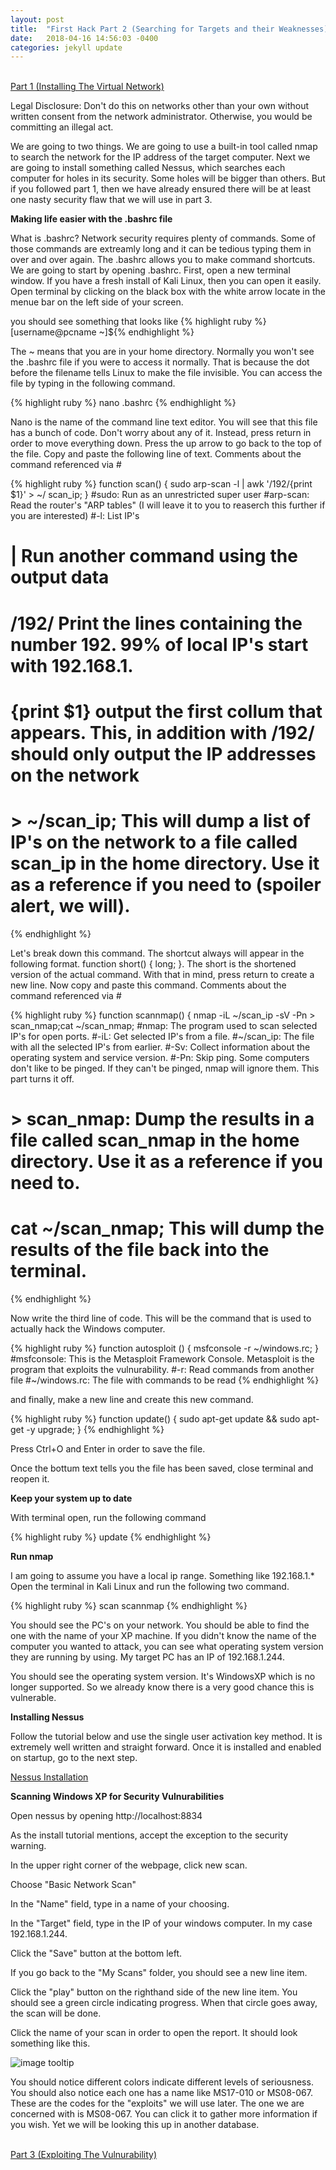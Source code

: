 ```yaml
---
layout: post
title:  "First Hack Part 2 (Searching for Targets and their Weaknesses)"
date:   2018-04-16 14:56:03 -0400
categories: jekyll update
---
```


<br>[Part 1 (Installing The Virtual Network)][part-1]

Legal Disclosure: Don't do this on networks other than your own without written consent from the network administrator. Otherwise, you would be committing an illegal act.

We are going to two things. We are going to use a built-in tool called nmap to search the network for the IP address of the target computer. Next we are going to install something called Nessus, which searches each computer for holes in its security. Some holes will be bigger than others. But if you followed part 1, then we have already ensured there will be at least one nasty security flaw that we will use in part 3.

<b>Making life easier with the .bashrc file</b>

What is .bashrc? Network security requires plenty of commands. Some of those commands are extreamly long and it can be tedious typing them in over and over again. The .bashrc allows you to make command shortcuts. We are going to start by opening .bashrc. First, open a new terminal window. If you have a fresh install of Kali Linux, then you can open it easily. Open terminal by clicking on the black box with the white arrow locate in the menue bar on the left side of your screen.

you should see something that looks like {% highlight ruby %}[username@pcname ~]${% endhighlight %}

The ~ means that you are in your home directory. Normally you won't see the .bashrc file if you were to access it normally. That is because the dot before the filename tells Linux to make the file invisible. You can access the file by typing in the following command.

{% highlight ruby %}
nano .bashrc
{% endhighlight %}

Nano is the name of the command line text editor. You will see that this file has a bunch of code. Don't worry about any of it. Instead, press return in order to move everything down. Press the up arrow to go back to the top of the file. Copy and paste the following line of text. Comments about the command referenced via #

{% highlight ruby %}
function scan() { sudo arp-scan -l | awk '/192/{print $1}' > ~/ scan_ip; }
#sudo: Run as an unrestricted super user
#arp-scan: Read the router's "ARP tables" (I will leave it to you to reaserch this further if you are interested)
#-l: List IP's
# | Run another command using the output data
# /192/ Print the lines containing the number 192. 99% of local IP's start with 192.168.1.
# {print $1} output the first collum that appears. This, in addition with /192/ should only output the IP addresses on the network
# > ~/scan_ip; This will dump a list of IP's on the network to a file called scan_ip in the home directory. Use it as a reference if you need to (spoiler alert, we will).
{% endhighlight %}

Let's break down this command. The shortcut always will appear in the following format. function short() { long; }. The short is the shortened version of the actual command. With that in mind, press return to create a new line. Now copy and paste this command. Comments about the command referenced via #

{% highlight ruby %}
function scannmap() { nmap -iL ~/scan_ip -sV -Pn > scan_nmap;cat ~/scan_nmap;
#nmap: The program used to scan selected IP's for open ports.
#-iL: Get selected IP's from a file.
#~/scan_ip: The file with all the selected IP's from earlier.
#-Sv: Collect information about the operating system and service version.
#-Pn: Skip ping. Some computers don't like to be pinged. If they can't be pinged, nmap will ignore them. This part turns it off.
# > scan_nmap: Dump the results in a file called scan_nmap in the home directory. Use it as a reference if you need to.
# cat ~/scan_nmap; This will dump the results of the file back into the terminal.
{% endhighlight %}

Now write the third line of code. This will be the command that is used to actually hack the Windows computer.

{% highlight ruby %}
function autosploit () { msfconsole -r ~/windows.rc; }
#msfconsole: This is the Metasploit Framework Console. Metasploit is the program that exploits the vulnurability.
#-r: Read commands from another file
#~/windows.rc: The file with commands to be read
{% endhighlight %}

and finally, make a new line and create this new command.

{% highlight ruby %}
function update() { sudo apt-get update && sudo apt-get -y upgrade; }
{% endhighlight %}

Press Ctrl+O and Enter in order to save the file.

Once the bottum text tells you the file has been saved, close terminal and reopen it.

<b>Keep your system up to date</b>

With terminal open, run the following command

{% highlight ruby %}
update
{% endhighlight %}

<b>Run nmap</b>

I am going to assume you have a local ip range. Something like 192.168.1.* Open the terminal in Kali Linux and run the following two command.

{% highlight ruby %}
scan
scannmap
{% endhighlight %}

You should see the PC's on your network. You should be able to find the one with the name of your XP machine. If you didn't know the name of the computer you wanted to attack, you can see what operating system version they are running by using. My target PC has an IP of 192.168.1.244. 

You should see the operating system version. It's WindowsXP which is no longer supported. So we already know there is a very good chance this is vulnerable.

<b>Installing Nessus</b>

Follow the tutorial below and use the single user activation key method. It is extremely well written and straight forward. Once it is installed and enabled on startup, go to the next step.

[Nessus Installation][Nessus-Install]

<b>Scanning Windows XP for Security Vulnurabilities</b>

Open nessus by opening http://localhost:8834

As the install tutorial mentions, accept the exception to the security warning.

In the upper right corner of the webpage, click new scan.

Choose "Basic Network Scan"

In the "Name" field, type in a name of your choosing.

In the "Target" field, type in the IP of your windows computer. In my case 192.168.1.244.

Click the "Save" button at the bottom left.

If you go back to the "My Scans" folder, you should see a new line item.

Click the "play" button on the righthand side of the new line item. You should see a green circle indicating progress. When that circle goes away, the scan will be done.

Click the name of your scan in order to open the report. It should look something like this.

![image tooltip](/blog/images/ms08_067/nessus.JPG)

You should notice different colors indicate different levels of seriousness. You should also notice each one has a name like MS17-010 or MS08-067. These are the codes for the "exploits" we will use later. The one we are concerned with is MS08-067. You can click it to gather more information if you wish. Yet we will be looking this up in another database.

<br>[Part 3 (Exploiting The Vulnurability)][part-3]</br>

[part-1]: MS08_067_Part_1.html
[part-3]: MS08_067_Part_3.html
[Nessus-Install]: https://www.tenable.com/blog/getting-started-with-nessus-on-kali-linux
[Nessus-Open]: http://localhost:8834